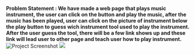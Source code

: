 **Problem Statement : We have made a web page that plays music instrument, the user can click on the button and play the music, after the music has been played, user can click on the picture of instrument below the play button to guess wich instrument tool used to play the instrument. After the user guess the tool, there will be a few link shows up and these link will lead user to other page and teach user how to play instrument.**
![Project Screenshot](http://i.imgur.com/lyKhoBJ.png)
![](https://steamcdn-a.akamaihd.net/steamcommunity/public/images/avatars/e3/e34de217d818ea690409603f942b682f9da89e30_full.jpg)